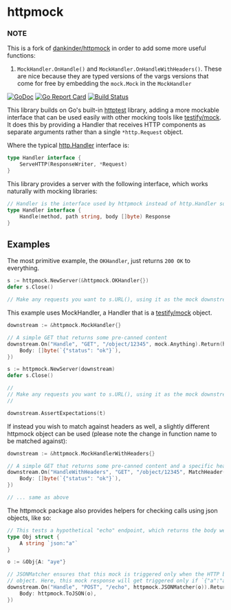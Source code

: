 # httpmock

### NOTE 
This is a fork of [dankinder/httpmock](https://github.com/dankinder/httpmock) in order to add some more useful functions: 

1. `MockHandler.OnHandle()` and `MockHandler.OnHandleWithHeaders()`. These are nice because they are typed versions of the vargs versions that come for free by embedding the `mock.Mock` in the `MockHandler`


<a href="https://pkg.go.dev/github.com/dankinder/httpmock?tab=doc"><img src="https://godoc.org/github.com/dankinder/httpmock?status.svg" alt="GoDoc" /></a>
<a href="https://goreportcard.com/report/github.com/dankinder/httpmock"><img src="https://goreportcard.com/badge/github.com/dankinder/httpmock" alt="Go Report Card" /></a>
<a href="https://travis-ci.org/dankinder/httpmock"><img src="https://travis-ci.org/dankinder/httpmock.svg?branch=master" alt="Build Status" /></a>

This library builds on Go's built-in [httptest](https://golang.org/pkg/net/http/httptest/) library, adding a more
mockable interface that can be used easily with other mocking tools like
[testify/mock](https://godoc.org/github.com/stretchr/testify/mock). It does this by providing a Handler that receives
HTTP components as separate arguments rather than a single `*http.Request` object.

Where the typical [http.Handler](https://golang.org/pkg/net/http/#Handler) interface is:
```go
type Handler interface {
	ServeHTTP(ResponseWriter, *Request)
}
```
This library provides a server with the following interface, which works naturally with mocking libraries:
```go
// Handler is the interface used by httpmock instead of http.Handler so that it can be mocked very easily.
type Handler interface {
	Handle(method, path string, body []byte) Response
}
```

## Examples

The most primitive example, the `OKHandler`, just returns `200 OK` to everything.
```go
s := httpmock.NewServer(&httpmock.OKHandler{})
defer s.Close()

// Make any requests you want to s.URL(), using it as the mock downstream server
```

This example uses MockHandler, a Handler that is a [testify/mock](https://godoc.org/github.com/stretchr/testify/mock)
object.

```go
downstream := &httpmock.MockHandler{}

// A simple GET that returns some pre-canned content
downstream.On("Handle", "GET", "/object/12345", mock.Anything).Return(httpmock.Response{
    Body: []byte(`{"status": "ok"}`),
})

s := httpmock.NewServer(downstream)
defer s.Close()

//
// Make any requests you want to s.URL(), using it as the mock downstream server
//

downstream.AssertExpectations(t)
```

If instead you wish to match against headers as well, a slightly different httpmock object can be used (please note the change in function name to be matched against):

```go
downstream := &httpmock.MockHandlerWithHeaders{}

// A simple GET that returns some pre-canned content and a specific header
downstream.On("HandleWithHeaders", "GET", "/object/12345", MatchHeader("MOCK", "this"), mock.Anything).Return(httpmock.Response{
    Body: []byte(`{"status": "ok"}`),
})

// ... same as above

```

The httpmock package also provides helpers for checking calls using json objects, like so:

```go
// This tests a hypothetical "echo" endpoint, which returns the body we pass to it.
type Obj struct {
    A string `json:"a"`
}

o := &Obj{A: "aye"}

// JSONMatcher ensures that this mock is triggered only when the HTTP body, when deserialized, matches the given
// object. Here, this mock response will get triggered only if `{"a":"aye"}` is sent.
downstream.On("Handle", "POST", "/echo", httpmock.JSONMatcher(o)).Return(httpmock.Response{
    Body: httpmock.ToJSON(o),
})
```
